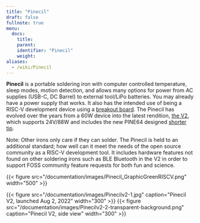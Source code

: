 ```yaml
---
title: "Pinecil"
draft: false
fullnote: true
menu:
  docs:
    title:
    parent:
    identifier: "Pinecil"
    weight:
aliases:
  - /wiki/Pinecil
---
```


**Pinecil** is a portable soldering iron with computer controlled temperature, sleep modes, motion detection, and allows many options for power from AC supplies (USB-C, DC Barrel) to external tool/LiPo batteries. You may already have a power supply that works. It also has the intended use of being a RISC-V development device using a [breakout board](/documentation/Pinecil/Breakout_board/). The Pinecil has evolved over the years from a 60W device into the latest rendition, [the V2](/documentation/Pinecil/Further_information/History_of_hardware_changes/), which supports 24V/88W and includes the new PINE64 designed [shorter tip](/documentation/Pinecil/Tips#I._Short_tips).

Note: Other irons only care if they can solder. The Pinecil is held to an additional standard; how well can it meet the needs of the open source community as a RISC-V development tool. It includes hardware features not found on other soldering irons such as BLE Bluetooth in the V2 in order to support FOSS community feature requests for both fun and science.

{{< figure src="/documentation/images/Pinecil_GraphicGreenRISCV.png" width="500" >}}

{{< figure src="/documentation/images/Pinecilv2-1.jpg" caption="Pinecil V2, launched Aug 2, 2022" width="300" >}}
{{< figure src="/documentation/images/Pinecilv2-2-transparent-background.png" caption="Pinecil V2, side view" width="300" >}}
